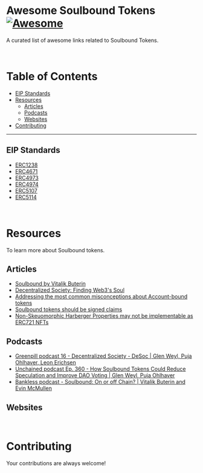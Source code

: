 # Awesome Soulbound Tokens [![Awesome](https://cdn.rawgit.com/sindresorhus/awesome/d7305f38d29fed78fa85652e3a63e154dd8e8829/media/badge.svg)](https://github.com/sindresorhus/awesome)

A curated list of awesome links related to Soulbound Tokens.

<br />

# Table of Contents

- [EIP Standards](#eipstandards)
- [Resources](#resources)
  - [Articles](#articles)
  - [Podcasts](#podcasts)
  - [Websites](#websites)
- [Contributing](#contributing)

---

## EIP Standards

- [ERC1238](https://github.com/ethereum/EIPs/issues/1238)
- [ERC4671](https://eips.ethereum.org/EIPS/eip-4671)
- [ERC4973](https://eips.ethereum.org/EIPS/eip-4973)
- [ERC4974](https://github.com/ethereum/EIPs/blob/master/EIPS/eip-4974.md)
- [ERC5107](https://github.com/ethereum/EIPs/pull/5107)
- [ERC5114](https://github.com/ethereum/EIPs/pull/5114)

<br />

# Resources

To learn more about Soulbound tokens.

## Articles
- [Soulbound by Vitalik Buterin](https://vitalik.ca/general/2022/01/26/soulbound.html)
- [Decentralized Society: Finding Web3's Soul](https://papers.ssrn.com/sol3/papers.cfm?abstract_id=4105763)
- [Addressing the most common misconceptions about Account-bound tokens](https://timdaub.github.io/2022/05/30/addressing-the-most-common-misconceptions-about-account-bound-tokens/)
- [Soulbound tokens should be signed claims](https://katelynsills.com/blockchain/soulbound-tokens/)
- [Non-Skeuomorphic Harberger Properties may not be implementable as ERC721 NFTs](https://timdaub.github.io/2022/02/19/non-skeuomorphic-harberger-properties-erc721-nfts/)

## Podcasts
- [Greenpill podcast 16 - Decentralized Society - DeSoc | Glen Weyl, Puja Ohlhaver, Leon Erichsen](https://podcasts.apple.com/us/podcast/16-decentralized-society-desoc-glen-weyl-puja-ohlhaver/id1609313639?i=1000564942612)
- [Unchained podcast Ep. 360 - How Soulbound Tokens Could Reduce Speculation and Improve DAO Voting | Glen Weyl, Puja Ohlhaver](https://unchainedpodcast.com/how-soul-bound-tokens-could-reduce-speculation-and-improve-dao-voting-ep-360/)
- [Bankless podcast - Soulbound: On or off Chain? | Vitalik Buterin and Evin McMullen](http://podcast.banklesshq.com/soulbound-on-or-off-chain-vitalik-buterin-and-evin-mcmullen)

## Websites

<br />

# Contributing

Your contributions are always welcome!
